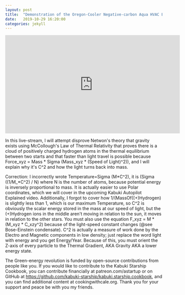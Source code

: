 ```yaml
---
layout: post
title:  "Demonstration of the Oregon-Cooler Negative-carbon Aqua HVAC Energy Station physics."
date:   2019-10-29 16:20:00
categories: jekyll
---
```


<iframe width="560" height="315" src="https://www.youtube.com/embed/EUZaxtQQzr0" frameborder="0" allow="accelerometer; autoplay; encrypted-media; gyroscope; picture-in-picture" allowfullscreen></iframe>

In this live-stream, I will attempt disprove Netwon's theory that gravity exists using McCollough's Law of Thermal Relativity that proves there is a cloud of positively charged hydrogen atoms in the thermal equilibrium between two starts and that faster than light travel is possible because Force_xyz = Mass * Sigma (Mass_xyz * (Speed of Light)^2)), and I will explain why it's C^2 and how the light turns back into mass.

Correction: I incorrectly wrote Temperature=Sigma (M*C^2), it is (Sigma ((1/M_*C^2) / N) where N is the number of atoms, because potential energy is inversely proportional to mass. It is actually easier to use Polar coordinates, which we will cover in the upcoming Kabuki Autopilot Explained video. Additionally, I forgot to cover how 1/(MassOf((+)Hydrogen) is slightly less than 1, which is our maximum Temperature, so C^2 is obviously the scalar energy stored in the mass at our speed of light, but the (+)Hydrogen ions in the middle aren't moving in relation to the sun, it moves in relation to the other stars. You must also use the equation F_xyz = M * (M_xyz * C_xzy^2) because of the light-speed constant changes (@see Bose-Einstein condensate). C^2 is actually a measure of work done by the Electro and Magnetic components in low density; just replace the word light with energy and you get Energy/Year. Because of this, you must orient the Z-axis of every particle to the Thermal Gradient, AKA Gravity AKA a lower energy state. 

The Green-energy revolution is funded by open-source contributions from people like you. If you would like to contribute to the Kabuki Starship Cookbook, you can contribute financially at patreon.com/astartup or on GitHub at https://github.com/kabuki-starship/kabuki.starship.cookbook, and you can find additional content at cookingwithcale.org. Thank you for your support and peace be with you my friends.
